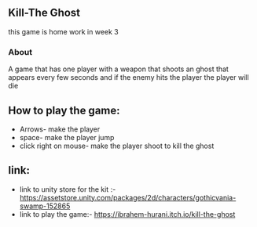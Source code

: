 ## Kill-The Ghost
this game is home work in week 3 
### About
A game that has one player with a weapon that shoots an ghost that appears every few seconds and if the enemy hits the player
the player will die 
## How to play the game:
* Arrows- make the player 
* space- make the player jump
* click right on mouse- make the player shoot to kill the ghost
  
## link:
* link to unity store for the kit :- https://assetstore.unity.com/packages/2d/characters/gothicvania-swamp-152865
* link to play the game:- https://ibrahem-hurani.itch.io/kill-the-ghost
